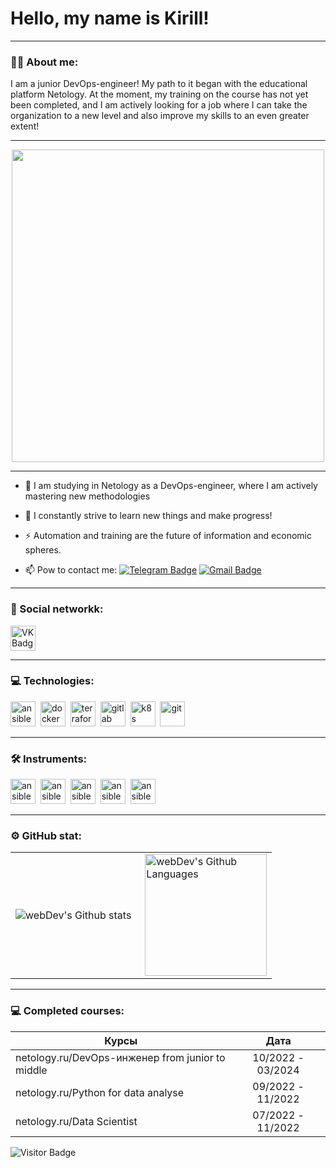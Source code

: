 # Hello, my name is Kirill!

---

### :man_technologist: About me:

I am a junior DevOps-engineer! My path to it began with the educational platform Netology. At the moment, my training on the course has not yet been completed, and I am actively looking for a job where I can take the organization to a new level and also improve my skills to an even greater extent!

---

<div id="header" align="center">
  <img src="https://media.giphy.com/media/QgawLg4F0hJJe/giphy.gif" width="500"/>
</div>

---

- :telescope: I am studying in Netology as a DevOps-engineer, where I am actively mastering new methodologies

- :seedling: I constantly strive to learn new things and make progress!

- :zap: Automation and training are the future of information and economic spheres.

- :mailbox: Рow to contact me: [![Telegram Badge](https://img.shields.io/badge/-galchonkov-blue?style=flat&logo=Telegram&logoColor=white)](https://t.me/galchonkov) [![Gmail Badge](https://img.shields.io/badge/-Gmail-red?style=flat&logo=Gmail&logoColor=white)](mailto:kgalchonkov@gmail.com)

---

### 🤝 Social networkk:

  
   <a href="https://vk.com/id320957393" target="_blank">
      <img src="https://cdn-icons-png.flaticon.com/512/145/145813.png" width="40" height="40" alt="VK Badge"/>
   </a>
   
  </div>

---

### 💻 Technologies:

<div>
  <img src="DevOps/instruments/ansible.png" title="ansible" alt="ansible" width="40" height="40"/>&nbsp
  <img src="instruments/docker.png" title="docker" alt="docker" width="40" height="40"/>&nbsp
  <img src="instruments/terraform.png" title="terraform" alt="terraform" width="40" height="40"/>&nbsp
  <img src="instruments/gitlab.png" title="gitlab" alt="gitlab" width="40" height="40"/>&nbsp
  <img src="instruments/k8s.png" title="k8s" alt="k8s" width="40" height="40"/>&nbsp
  <img src="instruments/github1.png" title="git" alt="git" width="40" height="40"/>&nbsp
</div>

---

### 🛠 Instruments:

<div>
  <img src="instruments/linux.png" title="ansible" alt="ansible" width="40" height="40"/>&nbsp
  <img src="instruments/centos.png" title="ansible" alt="ansible" width="40" height="40"/>&nbsp
  <img src="instruments/ubuntu.png" title="ansible" alt="ansible" width="40" height="40"/>&nbsp
  <img src="instruments/virtualbox.png" title="ansible" alt="ansible" width="40" height="40"/>&nbsp
  <img src="instruments/vscode.png" title="ansible" alt="ansible" width="40" height="40"/>&nbsp
</div>

---

### ⚙️ GitHub stat:

<table>
  <tr>
    <td>
      <img align="left" src="http://github-readme-streak-stats.herokuapp.com?user=Kirill67km&theme=dark&background=000000" alt="webDev's Github stats" />
    </td>
    <td>
      <img height="195px" align="right" alt="webDev's Github Languages" src="https://github-readme-stats-sigma-five.vercel.app/api/top-langs/?username=Kirill67km&layout=compact&theme=vision-friendly-dark" />
    </td>
  </tr>
</table>

---

### 💻 Сompleted courses:

| Курсы                                                           | Дата              |
| ----------------------------------------------------------------| :---------------: |
| netology.ru/DevOps-инженер from junior to middle                | 10/2022 - 03/2024 |
| netology.ru/Python for data analyse                             | 09/2022 - 11/2022 |
| netology.ru/Data Scientist                                      | 07/2022 - 11/2022 |


![Visitor Badge](https://visitor-badge.laobi.icu/badge?page_id=Kirill67km)


